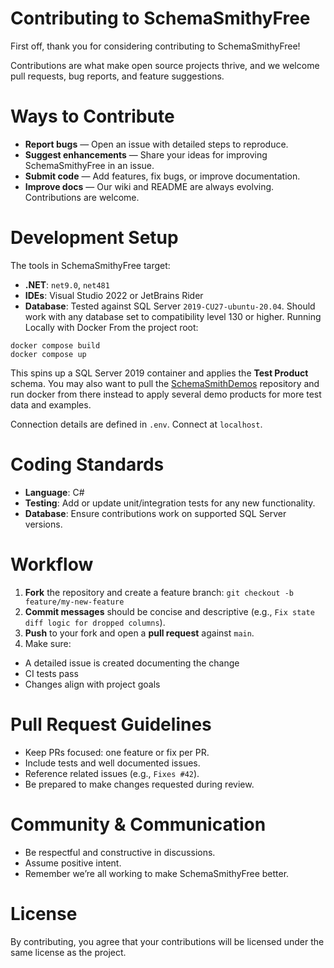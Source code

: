 # Contributing to SchemaSmithyFree
First off, thank you for considering contributing to SchemaSmithyFree!

Contributions are what make open source projects thrive, and we welcome pull requests, bug reports, and feature suggestions.

# Ways to Contribute
* **Report bugs** — Open an issue with detailed steps to reproduce.
* **Suggest enhancements** — Share your ideas for improving SchemaSmithyFree in an issue.
* **Submit code** — Add features, fix bugs, or improve documentation.
* **Improve docs** — Our wiki and README are always evolving. Contributions are welcome.

# Development Setup
The tools in SchemaSmithyFree target:
* **.NET**: `net9.0`, `net481`
* **IDEs**: Visual Studio 2022 or JetBrains Rider
* **Database**: Tested against SQL Server `2019-CU27-ubuntu-20.04`. Should work with any database set to compatibility level 130 or higher.
Running Locally with Docker
From the project root:
```
docker compose build
docker compose up
```
This spins up a SQL Server 2019 container and applies the **Test Product** schema. You may also want to pull the [SchemaSmithDemos](https://github.com/Schema-Smith/SchemaSmithDemos) repository and run docker from there instead to apply several demo products for more test data and examples. 

Connection details are defined in `.env`. Connect at `localhost`.

# Coding Standards
* **Language**: C#
* **Testing**: Add or update unit/integration tests for any new functionality.
* **Database**: Ensure contributions work on supported SQL Server versions.

# Workflow
1. **Fork** the repository and create a feature branch:
   `git checkout -b feature/my-new-feature`
1. **Commit messages** should be concise and descriptive (e.g., `Fix state diff logic for dropped columns`).
1. **Push** to your fork and open a **pull request** against `main`.
1. Make sure:
  - A detailed issue is created documenting the change
  - CI tests pass
  - Changes align with project goals

# Pull Request Guidelines
* Keep PRs focused: one feature or fix per PR.
* Include tests and well documented issues.
* Reference related issues (e.g., `Fixes #42`).
* Be prepared to make changes requested during review.

# Community & Communication
* Be respectful and constructive in discussions.
* Assume positive intent.
* Remember we’re all working to make SchemaSmithyFree better.

# License
By contributing, you agree that your contributions will be licensed under the same license as the project.

